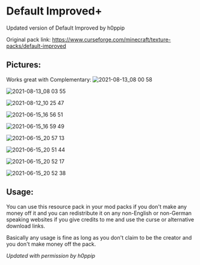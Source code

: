 # Default Improved+
Updated version of Default Improved by h0ppip

Original pack link: https://www.curseforge.com/minecraft/texture-packs/default-improved

## Pictures:
Works great with Complementary:
![2021-08-13_08 00 58](https://user-images.githubusercontent.com/38384673/129369399-33c2a366-53c4-4522-8d0c-3b7c78cb5b09.png)

![2021-08-13_08 03 55](https://user-images.githubusercontent.com/38384673/129369340-7dd2d215-09ba-4512-a773-cef316ba7060.png)

![2021-08-12_10 25 47](https://user-images.githubusercontent.com/38384673/129232972-69d1a522-b1f4-4beb-aaf1-a26501438a29.png)

![2021-06-15_16 56 51](https://user-images.githubusercontent.com/38384673/122152291-4bbdc200-ce1e-11eb-87f5-b779a8817534.png)

![2021-06-15_16 59 49](https://user-images.githubusercontent.com/38384673/122152309-55dfc080-ce1e-11eb-811c-904842dc753e.png)

![2021-06-15_20 57 13](https://user-images.githubusercontent.com/38384673/122152325-59734780-ce1e-11eb-9af2-ea93233513d1.png)

![2021-06-15_20 51 44](https://user-images.githubusercontent.com/38384673/122152339-5c6e3800-ce1e-11eb-9e57-0149094b384d.png)

![2021-06-15_20 52 17](https://user-images.githubusercontent.com/38384673/122152353-61cb8280-ce1e-11eb-9953-5ee2f1f48106.png)

![2021-06-15_20 52 38](https://user-images.githubusercontent.com/38384673/122152359-655f0980-ce1e-11eb-9fb8-40b540b88b0d.png)


## Usage:
You can use this resource pack in your mod packs if you don't make any money off it and you can redistribute it on any non-English or non-German speaking websites if you give credits to me and use the curse or alternative download links.

Basically any usage is fine as long as you don't claim to be the creator and you don't make money off the pack.


*Updated with permission by h0ppip*
